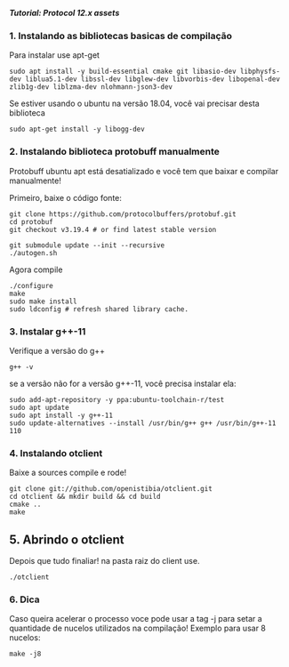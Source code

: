 
***Tutorial: Protocol 12.x assets***

### 1. Instalando as bibliotecas basicas de compilação

Para instalar use apt-get

```
sudo apt install -y build-essential cmake git libasio-dev libphysfs-dev liblua5.1-dev libssl-dev libglew-dev libvorbis-dev libopenal-dev zlib1g-dev liblzma-dev nlohmann-json3-dev
```
Se estiver usando o ubuntu na versão 18.04, você vai precisar desta biblioteca
```
sudo apt-get install -y libogg-dev
```
### 2. Instalando biblioteca protobuff manualmente

Protobuff ubuntu apt está desatializado e você tem que baixar e compilar manualmente!

Primeiro, baixe o código fonte:
```
git clone https://github.com/protocolbuffers/protobuf.git
cd protobuf
git checkout v3.19.4 # or find latest stable version

git submodule update --init --recursive
./autogen.sh
```
Agora compile
```
./configure
make
sudo make install
sudo ldconfig # refresh shared library cache.
```
### 3. Instalar g++-11

Verifique a versão do g++
```
g++ -v
```
se a versão não for a versão g++-11, você precisa instalar ela:
```
sudo add-apt-repository -y ppa:ubuntu-toolchain-r/test
sudo apt update
sudo apt install -y g++-11
sudo update-alternatives --install /usr/bin/g++ g++ /usr/bin/g++-11 110
```

### 4. Instalando otclient

Baixe a sources compile e rode!
```
git clone git://github.com/openistibia/otclient.git
cd otclient && mkdir build && cd build
cmake ..
make
```
## 5. Abrindo o otclient

Depois que tudo finaliar! na pasta raiz do client use.
```
./otclient
```
### 6. Dica

Caso queira acelerar o processo voce pode usar a tag -j para setar a quantidade de nucelos utilizados na compilação!
Exemplo para usar 8 nucelos:
```
make -j8
```
